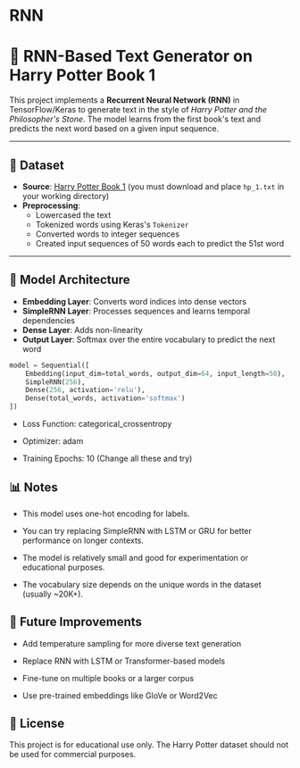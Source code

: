 # RNN

# 📖 RNN-Based Text Generator on Harry Potter Book 1

This project implements a **Recurrent Neural Network (RNN)** in TensorFlow/Keras to generate text in the style of *Harry Potter and the Philosopher's Stone*. The model learns from the first book's text and predicts the next word based on a given input sequence.

---

## 📂 Dataset

- **Source**: [Harry Potter Book 1](https://www.kaggle.com/datasets) (you must download and place `hp_1.txt` in your working directory)
- **Preprocessing**:
  - Lowercased the text
  - Tokenized words using Keras's `Tokenizer`
  - Converted words to integer sequences
  - Created input sequences of 50 words each to predict the 51st word

---

## 🧠 Model Architecture

- **Embedding Layer**: Converts word indices into dense vectors
- **SimpleRNN Layer**: Processes sequences and learns temporal dependencies
- **Dense Layer**: Adds non-linearity
- **Output Layer**: Softmax over the entire vocabulary to predict the next word

```python
model = Sequential([
    Embedding(input_dim=total_words, output_dim=64, input_length=50),
    SimpleRNN(256),
    Dense(256, activation='relu'),
    Dense(total_words, activation='softmax')
])
```
- Loss Function: categorical_crossentropy

- Optimizer: adam

- Training Epochs: 10 (Change all these and try)

## 📊 Notes
- This model uses one-hot encoding for labels.

- You can try replacing SimpleRNN with LSTM or GRU for better performance on longer contexts.

- The model is relatively small and good for experimentation or educational purposes.

- The vocabulary size depends on the unique words in the dataset (usually ~20K+).

## 📌 Future Improvements
- Add temperature sampling for more diverse text generation

- Replace RNN with LSTM or Transformer-based models

- Fine-tune on multiple books or a larger corpus

- Use pre-trained embeddings like GloVe or Word2Vec

## 📜 License
This project is for educational use only. The Harry Potter dataset should not be used for commercial purposes.
